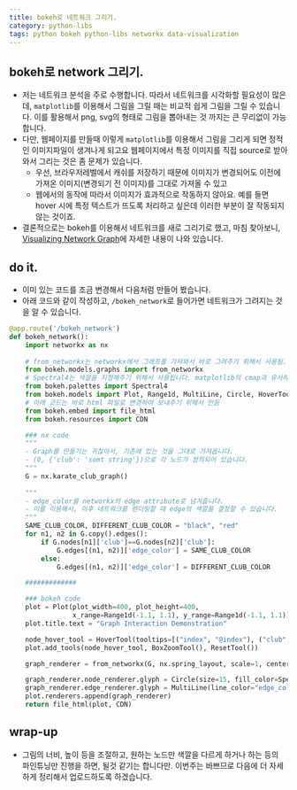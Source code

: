 ```yaml
---
title: bokeh로 네트워크 그리기. 
category: python-libs
tags: python bokeh python-libs networkx data-visualization 
---
```


## bokeh로 network 그리기. 

- 저는 네트워크 분석을 주로 수행합니다. 따라서 네트워크를 시각화할 필요성이 많은데, `matplotlib`를 이용해서 그림을 그릴 때는 비교적 쉽게 그림을 그릴 수 있습니다. 이를 활용해서 png, svg의 형태로 그림을 뽑아내는 것 까지는 큰 무리없이 가능합니다. 
- 다만, 웹페이지를 만들때 이렇게 `matplotlib`를 이용해서 그림을 그리게 되면 정적인 이미지파일이 생겨나게 되고요 웹페이지에서 특정 이미지를 직접 source로 받아와서 그리는 것은 좀 문제가 있습니다. 
    - 우선, 브라우저레벨에서 캐쉬를 저장하기 때문에 이미지가 변경되어도 이전에 가져온 이미지(변경되기 전 이미지)를 그대로 가져올 수 있고
    - 웹에서의 동작에 따라서 이미지가 효과적으로 작동하지 않아요. 예를 들면 hover 시에 특정 텍스트가 뜨도록 처리하고 싶은데 이러한 부분이 잘 작동되지 않는 것이죠. 
- 결론적으로는 bokeh를 이용해서 네트워크를 새로 그리기로 했고, 마침 찾아보니, [Visualizing Network Graph](https://bokeh.pydata.org/en/latest/docs/user_guide/graph.html)에 자세한 내용이 나와 있습니다. 

## do it.

- 이미 있는 코드를 조금 변경해서 다음처럼 만들어 봤습니다. 
- 아래 코드와 같이 작성하고, `/bokeh_network`로 들어가면 네트워크가 그려지는 것을 알 수 있습니다. 

```python
@app.route('/bokeh_network')
def bokeh_network():
    import networkx as nx
    
    # from_networkx는 networkx에서 그래프를 가져와서 바로 그려주기 위해서 사용됨. 
    from bokeh.models.graphs import from_networkx
    # Spectral4는 색깔을 지정해주기 위해서 사용됩니다. matplotlib의 cmap과 유사하다고 생각하면 될것 같네요.
    from bokeh.palettes import Spectral4
    from bokeh.models import Plot, Range1d, MultiLine, Circle, HoverTool, BoxZoomTool, ResetTool
    # 아래 코드는 바로 html 파일로 변경하여 보내주기 위해서 만듬
    from bokeh.embed import file_html
    from bokeh.resources import CDN

    ### nx code
    """
    - Graph를 만들기는 귀찮아서, 기존에 있는 것을 그대로 가져옵니다. 
    - (0, {'club': 'somt string'})으로 각 노드가 정의되어 있습니다. 
    """
    G = nx.karate_club_graph()
    
    """
    - edge_color를 networkx의 edge attribute로 넘겨줍니다. 
    - 이를 이용해서, 이후 네트워크를 렌더링할 때 edge의 색깔을 결정할 수 있습니다.
    """
    SAME_CLUB_COLOR, DIFFERENT_CLUB_COLOR = "black", "red"
    for n1, n2 in G.copy().edges():
        if G.nodes[n1]['club']==G.nodes[n2]['club']:
            G.edges[(n1, n2)]['edge_color'] = SAME_CLUB_COLOR
        else:
            G.edges[(n1, n2)]['edge_color'] = DIFFERENT_CLUB_COLOR

    #############

    ### bokeh code 
    plot = Plot(plot_width=400, plot_height=400,
                x_range=Range1d(-1.1, 1.1), y_range=Range1d(-1.1, 1.1))
    plot.title.text = "Graph Interaction Demonstration"

    node_hover_tool = HoverTool(tooltips=[("index", "@index"), ("club", "@club")])
    plot.add_tools(node_hover_tool, BoxZoomTool(), ResetTool())

    graph_renderer = from_networkx(G, nx.spring_layout, scale=1, center=(0, 0))

    graph_renderer.node_renderer.glyph = Circle(size=15, fill_color=Spectral4[0])
    graph_renderer.edge_renderer.glyph = MultiLine(line_color="edge_color", line_alpha=0.8, line_width=1)
    plot.renderers.append(graph_renderer)
    return file_html(plot, CDN)
```


## wrap-up

- 그림의 너비, 높이 등을 조절하고, 원하는 노드만 색깔을 다르게 하거나 하는 등의 파인튜닝만 진행을 하면, 될것 같기는 합니다만. 이번주는 바쁘므로 다음에 더 자세하게 정리해서 업로드하도록 하겠습니다.